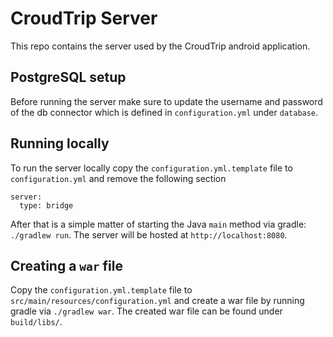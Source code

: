 # CroudTrip Server

This repo contains the server used by the CroudTrip android application.


## PostgreSQL setup

Before running the server make sure to update the username and password of the db connector
which is defined in `configuration.yml` under `database`.

## Running locally

To run the server locally copy the `configuration.yml.template` file to `configuration.yml` 
and remove the following section

```
server:
  type: bridge
```

After that is a simple matter of starting the Java `main` method via gradle: `./gradlew run`.
The server will be hosted at `http://localhost:8080`.


## Creating a `war` file

Copy the `configuration.yml.template` file to `src/main/resources/configuration.yml` and
create a war file by running gradle via `./gradlew war`. The created war file can be found
under `build/libs/`.
